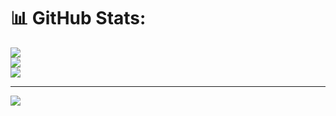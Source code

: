 # 📊 GitHub Stats:
![](https://github-readme-stats.vercel.app/api?username=deverays&theme=dark&hide_border=true&include_all_commits=false&count_private=false)<br/>
![](https://github-readme-streak-stats.herokuapp.com/?user=deverays&theme=dark&hide_border=true)<br/>
![](https://github-readme-stats.vercel.app/api/top-langs/?username=deverays&theme=dark&hide_border=true&include_all_commits=false&count_private=false&layout=compact)

---
[![](https://visitcount.itsvg.in/api?id=deverays&icon=0&color=0)](https://visitcount.itsvg.in)

<!-- Proudly created with GPRM ( https://gprm.itsvg.in ) -->
